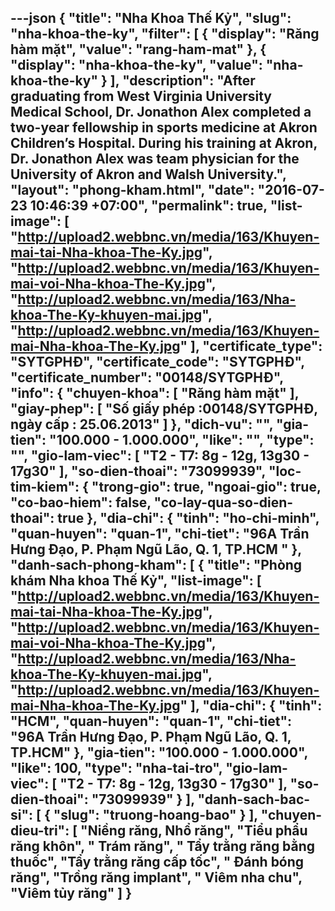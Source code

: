 ---json
{
    "title": "Nha Khoa Thế Kỷ",
    "slug": "nha-khoa-the-ky",
    "filter": [
        {
            "display": "Răng hàm mặt",
            "value": "rang-ham-mat"
        },
        {
            "display": "nha-khoa-the-ky",
            "value": "nha-khoa-the-ky"
        }
    ],
    "description": "After graduating from West Virginia University Medical School, Dr. Jonathon Alex completed a two-year fellowship in sports medicine at Akron Children’s Hospital. During his training at Akron, Dr. Jonathon Alex was team physician for the University of Akron and Walsh University.",
    "layout": "phong-kham.html",
    "date": "2016-07-23 10:46:39 +07:00",
    "permalink": true,
    "list-image": [
        "http://upload2.webbnc.vn/media/163/Khuyen-mai-tai-Nha-khoa-The-Ky.jpg",
        "http://upload2.webbnc.vn/media/163/Khuyen-mai-voi-Nha-khoa-The-Ky.jpg",
        "http://upload2.webbnc.vn/media/163/Nha-khoa-The-Ky-khuyen-mai.jpg",
        "http://upload2.webbnc.vn/media/163/Khuyen-mai-Nha-khoa-The-Ky.jpg"
    ],
    "certificate_type": "SYTGPHĐ",
    "certificate_code": "SYTGPHĐ",
    "certificate_number": "00148/SYTGPHĐ",
    "info": {
        "chuyen-khoa": [
            "Răng hàm mặt"
        ],
        "giay-phep": [
            "Số giấy phép :00148/SYTGPHĐ, ngày cấp : 25.06.2013"
        ]
    },
    "dich-vu": "",
    "gia-tien": "100.000 - 1.000.000",
    "like": "",
    "type": "",
    "gio-lam-viec": [
        "T2 - T7: 8g - 12g, 13g30 - 17g30"
    ],
    "so-dien-thoai": "73099939",
    "loc-tim-kiem": {
        "trong-gio": true,
        "ngoai-gio": true,
        "co-bao-hiem": false,
        "co-lay-qua-so-dien-thoai": true
    },
    "dia-chi": {
        "tinh": "ho-chi-minh",
        "quan-huyen": "quan-1",
        "chi-tiet": "96A Trần Hưng Đạo, P. Phạm Ngũ Lão, Q. 1, TP.HCM  "
    },
    "danh-sach-phong-kham": [
        {
            "title": "Phòng khám  Nha khoa Thế Kỷ",
            "list-image": [
                "http://upload2.webbnc.vn/media/163/Khuyen-mai-tai-Nha-khoa-The-Ky.jpg",
                "http://upload2.webbnc.vn/media/163/Khuyen-mai-voi-Nha-khoa-The-Ky.jpg",
                "http://upload2.webbnc.vn/media/163/Nha-khoa-The-Ky-khuyen-mai.jpg",
                "http://upload2.webbnc.vn/media/163/Khuyen-mai-Nha-khoa-The-Ky.jpg"
            ],
            "dia-chi": {
                "tinh": "HCM",
                "quan-huyen": "quan-1",
                "chi-tiet": "96A Trần Hưng Đạo, P. Phạm Ngũ Lão, Q. 1, TP.HCM"
            },
            "gia-tien": "100.000 - 1.000.000",
            "like": 100,
            "type": "nha-tai-tro",
            "gio-lam-viec": [
                "T2 - T7: 8g - 12g, 13g30 - 17g30"
            ],
            "so-dien-thoai": "73099939"
        }
    ],
    "danh-sach-bac-si": [
        {
            "slug": "truong-hoang-bao"
        }
    ],
    "chuyen-dieu-tri": [
        "Niềng răng, Nhổ răng",
        "Tiểu phẩu răng khôn",
        " Trám răng",
        " Tẩy trằng răng bằng thuốc",
        "Tẩy trằng răng cấp tốc",
        " Đánh bóng răng",
        "Trồng răng implant",
        " Viêm nha chu",
        "Viêm tủy răng"
    ]
}
---
